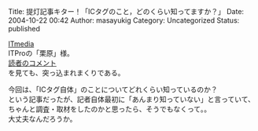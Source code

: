 Title: 提灯記事キター！「ICタグのこと，どのくらい知ってますか？」
Date: 2004-10-22 00:42
Author: masayukig
Category: Uncategorized
Status: published

[ITmedia](http://itpro.nikkeibp.co.jp/free/ITPro/OPINION/20041019/151399/)  
ITProの「栗原」様。  
[読者のコメント](http://itpro.nikkeibp.co.jp/members/parts/putfeedback.jsp?_PARTS_ID=FB01&REF=/free/ITPro/OPINION/20041019/151399/)  
を見ても、突っ込まれまくりである。

今回は、「ICタグ自体」のことについてどれくらい知っているのか？  
という記事だったが、記者自体最初に「あんまり知っていない」と言っていて、  
ちゃんと調査・取材をしたのかと思ったら、そうでもなくって。。  
大丈夫なんだろうか。
